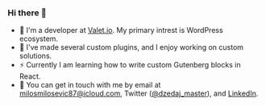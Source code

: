 ### Hi there 👋
- 🔭 I'm a developer at [Valet.io](https://valet.io). My primary intrest is WordPress ecosystem. 
- 🌱 I've made several custom plugins, and I enjoy working on custom solutions.
- ⚡ Currently I am learning how to write custom Gutenberg blocks in React. 
- 💬 You can get in touch with me by email at [milosmilosevic87@icloud.com](mailto:milosmilosevic87@icloud.com), Twitter ([@dzedaj_master](https://twitter.com/dzedaj_master)), and [LinkedIn]([https://www.linkedin.com/in/roaldnefs/](https://www.linkedin.com/in/milos-milosevic/)).
